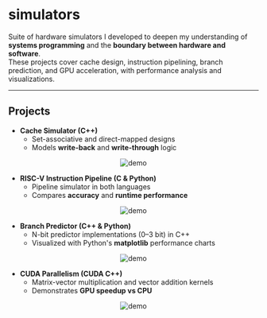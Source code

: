 # simulators

Suite of hardware simulators I developed to deepen my understanding of **systems programming** and the **boundary between hardware and software**.  
These projects cover cache design, instruction pipelining, branch prediction, and GPU acceleration, with performance analysis and visualizations.

---





## Projects

- **Cache Simulator (C++)**  
  - Set-associative and direct-mapped designs  
  - Models **write-back** and **write-through** logic

<div align="center">
  <img src="https://beaualbritton.site/images/cache.gif"alt="demo" >
</div>

- **RISC-V Instruction Pipeline (C & Python)**  
  - Pipeline simulator in both languages  
  - Compares **accuracy** and **runtime performance**
    
<div align="center">
  <img src="https://beaualbritton.site/images/instruction.gif"alt="demo" >
</div>

- **Branch Predictor (C++ & Python)**  
  - N-bit predictor implementations (0–3 bit) in C++
  - Visualized with Python's **matplotlib** performance charts  
<div align="center">
  <img src="https://beaualbritton.site/images/branching.gif"alt="demo" >
</div>

- **CUDA Parallelism (CUDA C++)**  
  - Matrix-vector multiplication and vector addition kernels  
  - Demonstrates **GPU speedup vs CPU**  

<div align="center">
  <img src="https://beaualbritton.site/images/cuda.png"alt="demo" >
</div>
